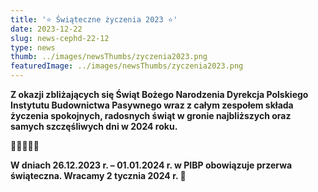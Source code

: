 ```yaml
---
title: '⭐ Świąteczne życzenia 2023 ⭐'
date: 2023-12-22
slug: news-cephd-22-12
type: news
thumb: ../images/newsThumbs/zyczenia2023.png
featuredImage: ../images/newsThumbs/zyczenia2023.png
---
```


<strong> Z okazji zbliżających się Świąt Bożego Narodzenia Dyrekcja Polskiego Instytutu
Budownictwa Pasywnego wraz z całym zespołem składa życzenia spokojnych, radosnych
świąt w gronie najbliższych oraz samych szczęśliwych dni w 2024 roku. </strong>

🎁✨🎁✨🎁

<strong>W dniach 26.12.2023 r. – 01.01.2024 r. w PIBP obowiązuje przerwa świąteczna.
Wracamy 2 tycznia 2024 r. 💫</strong>

<strong> </strong>
<strong> </strong>
<strong> </strong>
<strong> </strong>
<strong> </strong>
<strong> </strong>
<strong> </strong>
<strong> </strong>
<strong> </strong>
